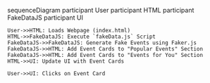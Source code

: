 sequenceDiagram
    participant User
    participant HTML
    participant FakeDataJS
    participant UI

    User->>HTML: Loads Webpage (index.html)
    HTML->>FakeDataJS: Execute `fakeData.js` Script
    FakeDataJS->>FakeDataJS: Generate Fake Events using Faker.js
    FakeDataJS->>HTML: Add Event Cards to "Popular Events" Section
    FakeDataJS->>HTML: Add Event Cards to "Events for You" Section
    HTML->>UI: Update UI with Event Cards

    User->>UI: Clicks on Event Card